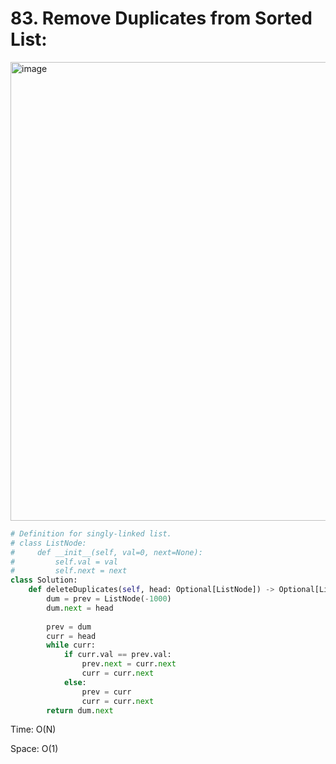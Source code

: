 # 83. Remove Duplicates from Sorted List:

<img width="734" alt="image" src="https://user-images.githubusercontent.com/35987583/168771012-ede68e3f-6b47-4795-9bbb-2445359d41b1.png">


```python
# Definition for singly-linked list.
# class ListNode:
#     def __init__(self, val=0, next=None):
#         self.val = val
#         self.next = next
class Solution:
    def deleteDuplicates(self, head: Optional[ListNode]) -> Optional[ListNode]:
        dum = prev = ListNode(-1000)
        dum.next = head
        
        prev = dum
        curr = head
        while curr:
            if curr.val == prev.val:
                prev.next = curr.next
                curr = curr.next
            else:
                prev = curr
                curr = curr.next
        return dum.next            
```

Time: O(N)

Space: O(1)

